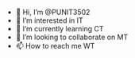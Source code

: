 - 👋 Hi, I’m @PUNIT3502
- 👀 I’m interested in IT
- 🌱 I’m currently learning CT
- 💞️ I’m looking to collaborate on MT
- 📫 How to reach me WT 

<!---
PUNIT3502/PUNIT3502 is a ✨ special ✨ repository because its `README.md` (this file) appears on your GitHub profile.
You can click the Preview link to take a look at your changes.
--->
